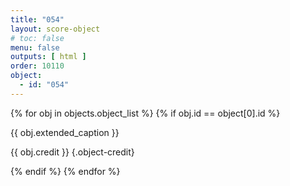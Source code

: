 ```yaml
---
title: "054"
layout: score-object
# toc: false
menu: false
outputs: [ html ]
order: 10110
object:
  - id: "054"
---
```


{% for obj in objects.object_list %}
{% if obj.id == object[0].id %}

{{ obj.extended_caption }}

{{ obj.credit }} {.object-credit}

{% endif %}
{% endfor %}
